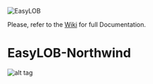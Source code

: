 ![EasyLOB](https://github.com/EasyLOB/EasyLOB/wiki/Media/EasyLOB.Blue.512.121.png)

Please, refer to the [Wiki](https://github.com/EasyLOB/EasyLOB/wiki) for full Documentation.

# EasyLOB-Northwind

![alt tag](https://github.com/EasyLOB/EasyLOB/wiki/Media/Solution.Northwind.2.png)
